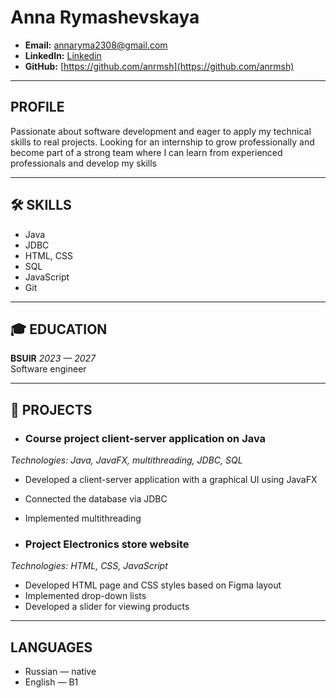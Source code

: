 # Anna Rymashevskaya
  
* **Email:** annaryma2308@gmail.com 
* **LinkedIn:** [Linkedin](https://www.linkedin.com/in/%D0%B0%D0%BD%D0%BD%D0%B0-%D1%80-17a86b340/)  
* **GitHub:** [https://github.com/anrmsh](https://github.com/anrmsh)

---

## PROFILE
Passionate about software development and eager to apply my technical skills to real projects. Looking for an internship to grow professionally and become part of a strong team where I can learn from experienced professionals and develop my skills

---

## 🛠️ SKILLS
* Java  
* JDBC
* HTML, CSS  
* SQL 
* JavaScript 
* Git

---

## 🎓 EDUCATION

**BSUIR** _2023 — 2027_  
Software engineer

---

## 💼 PROJECTS

* ### **Course project client-server application on Java** 
*Technologies: Java, JavaFX, multithreading, JDBC, SQL*
* Developed a client-server application with a graphical UI using JavaFX
* Connected the database via JDBC
* Implemented multithreading

* ### **Project Electronics store website**
*Technologies: HTML, CSS, JavaScript*
* Developed HTML page and CSS styles based on Figma layout
* Implemented drop-down lists
* Developed a slider for viewing products

---

## LANGUAGES
* Russian — native  
* English — B1 



